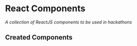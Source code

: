 # React Components
_A collection of ReactJS components to be used in hackathons_

## Created Components
